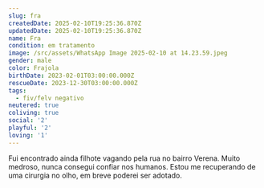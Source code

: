 ```yaml
---
slug: fra
createdDate: 2025-02-10T19:25:36.870Z
updatedDate: 2025-02-10T19:25:36.870Z
name: Fra
condition: em tratamento
image: /src/assets/WhatsApp Image 2025-02-10 at 14.23.59.jpeg
gender: male
color: Frajola
birthDate: 2023-02-01T03:00:00.000Z
rescueDate: 2023-12-30T03:00:00.000Z
tags:
  - fiv/felv negativo
neutered: true
coliving: true
social: '2'
playful: '2'
loving: '1'
---
```


Fui encontrado ainda filhote vagando pela rua no bairro Verena. Muito medroso, nunca consegui confiar nos humanos. Estou me recuperando de uma cirurgia no olho, em breve poderei ser adotado.
